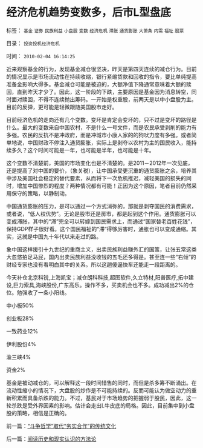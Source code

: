 # 经济危机趋势变数多，后市L型盘底

标签： `基金` `证券` `民族利益` `小盘股` `变数` `经济危机` `滞胀` `通货膨胀` `大萧条` `内需` `福祉` `股票` 

目录： `投资投机经济危机`

时间： `2010-02-04 16:14:25`

近来观察基金的行为，发现基金减仓很坚决，昨天是第四天连续的减仓行为。目前的情况显示是市场流动性在持续收缩，银行紧缩贷款和回收的指令，要比单纯提高准备金影响大得多。基金减仓可能是被迫的，大额净值下降通常意味着大额的赎回，直到昨天才少了。因此，这一阶段的下跌，主要原因是基金因为消息转空，同时面对赎回，不得不连续抛出筹码。一开始是权重股，前两天是以中小盘股为主。目前的反弹，更可能是轻微跟随美国股市走好。

目前经济危机的走向还有几个变数。变坏是肯定会变坏的，只不过是变坏的路径是什么。最大的变数来自中国农村，不是什么一号文件，而是农民承受剥削的能力有多强。农民的反抗不是冲政府，而是冲城市小康人家的的狗吠力度有多强。或者简单地说，中国财政不停注入通货膨胀，实际上是剥夺以农村为主的国民收入，能持续多久？这个时间可能是一年，也可能是半年，也可能是十年。

这个变数不清楚前，美国的市场变化也是不清楚的。是2011－2012年一次见底，还是提高了对中国的要价，（象关税），让中国承受更沉重的通货膨胀之余，培养其中涉及美国社会稳定的替代要素，从而将下一次危机推迟，减轻美国的损失的同时，增加中国惨烈的程度？两种情况都有可能！正因为这个原因，笔者目前仍然采用保守的策略，以静制动。

中国通货膨胀的压力，是可以通过一个方式消弥的，那就是剥夺国民的消费需求，或者说，“低人权优势”。无论是股市还是房市，都是起到这个作用。通货膨胀可以变成滞胀，其中的“滞”完全可以转嫁到国民需求上，而通过“国家替老百姓花钱”，保持GDP样子很好看。这个国民福祉的“滞”得够厉害时，通胀也可以变成通缩。其实，这就是中国九十年代以来走过的路。

象中国这样援引十九世纪的重商主义，出卖民族利益赚外汇的国策，让张五常这类大忽悠拍足马屁，国内出卖民族利益没收钱的五毛还多得是。甚至连一些“右倾”的财经专家也没有看明白其中的关系。所以这趟傻逼快车还能走一段距离的。

今天补仓北京科锐,上海凯宝；减仓朗科科技,超图软件,久立特材,阳普医疗,拓中建设,巨力索具,海峡股份,广东高乐。操作不多，买卖机会也不多。成功减出2%的仓位。勉强收了一条小阳线。

中小板50%

创业板28%

一致药业12%

伊利股份4%

渝三峡4%

资金2%

基金是被动减仓的，可以解释这一段时间惜售的同时，而但是杀多筹不断涌出。在流动性缩小的情况下，大盘股的炒作是不可能持续的。反而可能认为做空动力的重新积累而具备杀跌的能力。不过，基民对于市场趋势的把握弱于股民，因此，这一轮杀跌是受外界因素的影响。估计会走出L牛皮底的局格。因此，目前集中到小盘股的策略，相信是正确的。



前一篇：[“斗争哲学”取代“务实合作”的传统文化](../../../2010/2/3/“斗争哲学”取代“务实合作”的传统文化.md)

后一篇：[阅读历史和现实认识的方法论](../../../2010/2/4/阅读历史和现实认识的方法论.md)